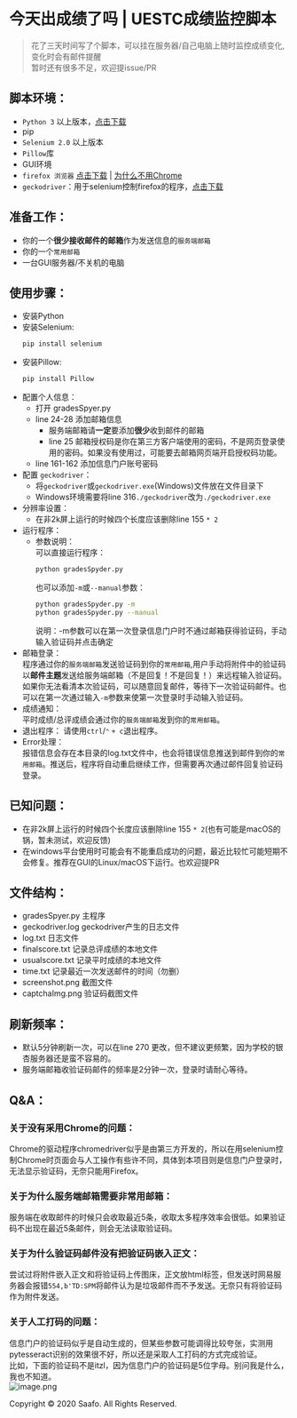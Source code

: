 # 今天出成绩了吗 | UESTC成绩监控脚本
> 花了三天时间写了个脚本，可以挂在服务器/自己电脑上随时监控成绩变化,变化时会有邮件提醒  
> 暂时还有很多不足，欢迎提issue/PR

## 脚本环境：
* `Python 3` 以上版本，[点击下载](https://www.python.org/)
* pip
* `Selenium 2.0` 以上版本
* `Pillow`库
* GUI环境
* `firefox 浏览器` [点击下载](http://www.firefox.com.cn/) | [为什么不用Chrome](#关于没有采用Chrome的问题)
* `geckodriver`：用于selenium控制firefox的程序，[点击下载](https://github.com/mozilla/geckodriver/releases)
## 准备工作：
* 你的一个**很少接收邮件的邮箱**作为发送信息的`服务端邮箱`
* 你的一个`常用邮箱`
* 一台GUI服务器/不关机的电脑
## 使用步骤：
* 安装Python
* 安装Selenium:
    ```bash
    pip install selenium
    ```
* 安装Pillow:
    ```bash
    pip install Pillow
    ```
* 配置个人信息：
  * 打开 gradesSpyer.py
  * line 24-28 添加邮箱信息  
    * 服务端邮箱请**一定**要添加**很少**收到邮件的邮箱
    * line 25 邮箱授权码是你在第三方客户端使用的密码，不是网页登录使用的密码。如果没有使用过，可能要去邮箱网页端开启授权码功能。
  * line 161-162 添加信息门户账号密码
* 配置 `geckodriver`：
  * 将`geckodriver`或`geckodriver.exe`(Windows)文件放在文件目录下
  * Windows环境需要将line 316`./geckodriver`改为`./geckodriver.exe`
* 分辨率设置：
  * 在非2k屏上运行的时候四个长度应该删除line 155 `* 2`
* 运行程序：
  * 参数说明：  
    可以直接运行程序：
    ```bash
    python gradesSpyder.py
    ```
    也可以添加`-m`或`--manual`参数：
    ```bash
    python gradesSpyder.py -m
    python gradesSpyder.py --manual
    ```
    说明：-m参数可以在第一次登录信息门户时不通过邮箱获得验证码，手动输入验证码并点击确定
* 邮箱登录：  
  程序通过你的`服务端邮箱`发送验证码到你的`常用邮箱`,用户手动将附件中的验证码以**邮件主题**发送给服务端邮箱（不是回复！不是回复！）来远程输入验证码。如果你无法看清本次验证码，可以随意回复邮件，等待下一次验证码邮件。也可以在第一次通过输入`-m`参数来使第一次登录时手动输入验证码。
* 成绩通知：  
  平时成绩/总评成绩会通过你的`服务端邮箱`发到你的`常用邮箱`。
* 退出程序：
  请使用`ctrl`/`⌃` `+ c`退出程序。
* Error处理：  
  报错信息会存在本目录的log.txt文件中，也会将错误信息推送到邮件到你的`常用邮箱`。推送后，程序将自动重启继续工作，但需要再次通过邮件回复验证码登录。
## 已知问题：
* 在非2k屏上运行的时候四个长度应该删除line 155 `* 2`(也有可能是macOS的锅，暂未测试，欢迎反馈)
* 在windows平台使用时可能会有不能重启成功的问题，最近比较忙可能短期不会修复。推荐在GUI的Linux/macOS下运行。也欢迎提PR
## 文件结构：
* gradesSpyer.py 主程序
* geckodriver.log geckodriver产生的日志文件
* log.txt 日志文件
* finalscore.txt 记录总评成绩的本地文件
* usualscore.txt 记录平时成绩的本地文件
* time.txt 记录最近一次发送邮件的时间（勿删）
* screenshot.png 截图文件
* captchaImg.png 验证码截图文件
## 刷新频率：
* 默认5分钟刷新一次，可以在line 270 更改，但不建议更频繁，因为学校的银杏服务器还是蛮不容易的。
* 服务端邮箱收验证码邮件的频率是2分钟一次，登录时请耐心等待。
## Q&A：
### 关于没有采用Chrome的问题：
Chrome的驱动程序chromedriver似乎是由第三方开发的，所以在用selenium控制Chrome时页面会与人工操作有些许不同，具体到本项目则是信息门户登录时，无法显示验证码，无奈只能用Firefox。
### 关于为什么服务端邮箱需要非常用邮箱：
服务端在收取邮件的时候只会收取最近5条，收取太多程序效率会很低。如果验证码不出现在最近5条邮件，则会无法读取验证码。
### 关于为什么验证码邮件没有把验证码嵌入正文：
尝试过将附件嵌入正文和将验证码上传图床，正文放html标签，但发送时网易服务器会报错`554,b'TD:SPM`将邮件认为是垃圾邮件而不予发送。无奈只有将验证码作为附件发送。
### 关于人工打码的问题：
信息门户的验证码似乎是自动生成的，但某些参数可能调得比较夸张，实测用pytesseract识别的效果很不好，所以还是采取人工打码的方式完成验证。  
比如，下面的验证码不是itzl，因为信息门户的验证码是5位字母。别问我是什么，我也不知道。  
![image.png](https://i.loli.net/2020/01/14/epoqmbX3EiHhuIA.png)

Copyright &copy; 2020 Saafo. All Rights Reserved.
